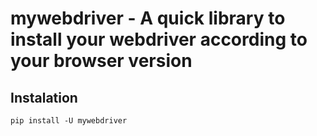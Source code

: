 # mywebdriver - A quick library to install your webdriver according to your browser version

## Instalation

`pip install -U mywebdriver`
